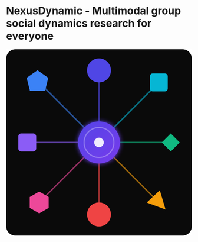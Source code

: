 # NexusDynamic - Multimodal group social dynamics research for everyone

![NexusDynamic](./nexusdynamic.svg)

